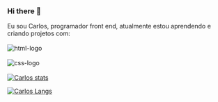 ### Hi there :rocket:

Eu sou Carlos, programador front end, atualmente estou aprendendo e criando projetos com:
<br>
<br>
<img src="https://img.shields.io/badge/HTML5-E34F26?style=for-the-badge&logo=html5&logoColor=white" alt="html-logo"/> 
<br>
<br>
<img src="https://img.shields.io/badge/CSS3-1572B6?style=for-the-badge&logo=css3&logoColor=white" alt="css-logo"/> 
<br>
<br>
[![Carlos stats](https://github-readme-stats.vercel.app/api?username=Carlos)](https://github.com/anuraghazra/github-readme-stats)


[![Carlos Langs](https://github-readme-stats.vercel.app/api/top-langs/?username=Carlos&layout=compact)](https://github.com/anuraghazra/github-readme-stats)

